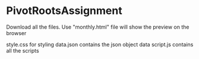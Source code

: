 # PivotRootsAssignment
Download all the files.
Use "monthly.html" file will show the preview on the browser

style.css for styling
data.json contains the json object data
script.js contains all the scripts
